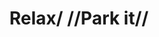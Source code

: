 ---
pid: rs259
title: Relax/ //Park it//
location_transcription: large corners & open sidewalks spaces
coordinates: "[-75.170954178308, 39.950214000146]"
zipcode: '19121'
gen_neighborhood: North Philadelphia
neighborhood: Brewerytown
outside_phl: 
age: '42'
age_range: 40-49
instagram: 
image_file_name: rs_259.jpg
proposal_transcription: Benches & Maybe w/ Table → Hence an actual functional Monument
topic: Inclusivity
topic_summary: '0'
type: Space,Bench
keywords_other: 
credit: John Elburn
image_labels: 
twitter: 
facebook: 
permalink: "/monuments/rs259/"
layout: item-page
---
